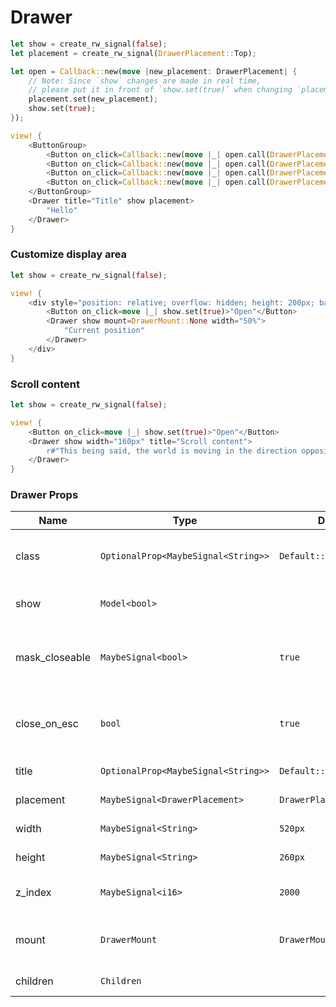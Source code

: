 # Drawer

```rust demo
let show = create_rw_signal(false);
let placement = create_rw_signal(DrawerPlacement::Top);

let open = Callback::new(move |new_placement: DrawerPlacement| {
    // Note: Since `show` changes are made in real time,
    // please put it in front of `show.set(true)` when changing `placement`.
    placement.set(new_placement);
    show.set(true);
});

view! {
    <ButtonGroup>
        <Button on_click=Callback::new(move |_| open.call(DrawerPlacement::Top))>"Top"</Button>
        <Button on_click=Callback::new(move |_| open.call(DrawerPlacement::Right))>"Right"</Button>
        <Button on_click=Callback::new(move |_| open.call(DrawerPlacement::Bottom))>"Bottom"</Button>
        <Button on_click=Callback::new(move |_| open.call(DrawerPlacement::Left))>"Left"</Button>
    </ButtonGroup>
    <Drawer title="Title" show placement>
        "Hello"
    </Drawer>
}
```

### Customize display area

```rust demo
let show = create_rw_signal(false);

view! {
    <div style="position: relative; overflow: hidden; height: 200px; background-color: #0078ff88;">
        <Button on_click=move |_| show.set(true)>"Open"</Button>
        <Drawer show mount=DrawerMount::None width="50%">
            "Current position"
        </Drawer>
    </div>
}
```

### Scroll content

```rust demo
let show = create_rw_signal(false);

view! {
    <Button on_click=move |_| show.set(true)>"Open"</Button>
    <Drawer show width="160px" title="Scroll content">
        r#"This being said, the world is moving in the direction opposite to Clarke's predictions. In 2001: A Space Odyssey, in the year of 2001, which has already passed, human beings have built magnificent cities in space, and established permanent colonies on the moon, and huge nuclear-powered spacecraft have sailed to Saturn. However, today, in 2018, the walk on the moon has become a distant memory.And the farthest reach of our manned space flights is just as long as the two-hour mileage of a high-speed train passing through my city. At the same time, information technology is developing at an unimaginable speed. With the entire world covered by the Internet, people have gradually lost their interest in space, as they find themselves increasingly comfortable in the space created by IT. Instead of an exploration of the real space, which is full of real difficulties, people now just prefer to experience virtual space through VR. Just like someone said, "You promised me an ocean of stars, but you actually gave me Facebook.""#
    </Drawer>
}
```

### Drawer Props

| Name | Type | Default | Desciption |
| --- | --- | --- | --- |
| class | `OptionalProp<MaybeSignal<String>>` | `Default::default()` | Addtional classes for the drawer element. |
| show | `Model<bool>` |  | Whether to show drawer. |
| mask_closeable | `MaybeSignal<bool>` | `true` | Whether to emit hide event when click mask. |
| close_on_esc | `bool` | `true` | Whether to close drawer on Esc is pressed. |
| title | `OptionalProp<MaybeSignal<String>>` | `Default::default()` | Drawer title. |
| placement | `MaybeSignal<DrawerPlacement>` | `DrawerPlacement::Right` | Drawer placement. |
| width | `MaybeSignal<String>` | `520px` | Drawer width. |
| height | `MaybeSignal<String>` | `260px` | Drawer height. |
| z_index | `MaybeSignal<i16>` | `2000` | z-index of the drawer. |
| mount | `DrawerMount` | `DrawerMount::Body` | Container node of the drawer. |
| children | `Children` |  | Drawer content. |
